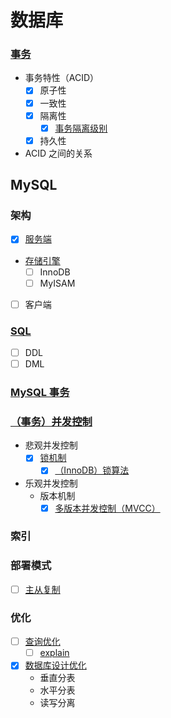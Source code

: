 # 数据库

### [事务](/docs/事务)
- 事务特性（ACID）
    - [x] 原子性
    - [x] 一致性
    - [x] 隔离性
        - [x] [事务隔离级别](/docs/事务/事务隔离级别.md)
    - [x] 持久性
- ACID 之间的关系


## MySQL

### 架构
- [x] [服务端](/docs/MySQL/架构/服务端.md)
- [存储引擎](/docs/MySQL/架构/存储引擎.md)
    - [ ] InnoDB
    - [ ] MyISAM
- [ ] 客户端

### [SQL](/docs/MySQL/SQL)
- [ ] DDL
- [ ] DML

### [MySQL 事务](/docs/MySQL/事务.md)

### [（事务）并发控制](/docs/MySQL/并发控制)
- 悲观并发控制
    - [x] [锁机制](/docs/MySQL/并发控制/锁机制.md)
        - [x] [（InnoDB）锁算法](/docs/MySQL/并发控制/锁算法.md)
- 乐观并发控制
    - 版本机制
        - [x] [多版本并发控制（MVCC）](/docs/MySQL/并发控制/多版本并发控制.md)

### 索引

### 部署模式
- [ ] [主从复制](/docs/MySQL/主从复制.md)

### 优化
- [ ] [查询优化](/docs/MySQL/优化/查询优化.md)
    - [ ] [explain](/docs/MySQL/SQL/explain.md)
- [x] [数据库设计优化](/docs/MySQL/优化/数据库设计优化.md)
    - 垂直分表
    - 水平分表
    - 读写分离